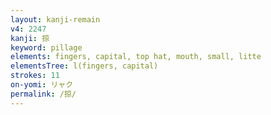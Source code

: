```yaml
---
layout: kanji-remain
v4: 2247
kanji: 掠
keyword: pillage
elements: fingers, capital, top hat, mouth, small, litte
elementsTree: l(fingers, capital)
strokes: 11
on-yomi: リャク
permalink: /掠/
---
```






